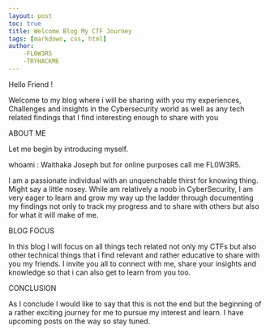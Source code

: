 ```yaml
---
layout: post
toc: true
title: Welcome Blog My CTF Journey
tags: [markdown, css, html]
author: 
    -FL0W3R5
    -TRYHACKME
---
```


Hello Friend !

Welcome to my blog where i will be sharing with you my experiences, Challenges and insights in the Cybersecurity world as well as any tech related findings that I find interesting enough to share with you

ABOUT ME

Let me begin by introducing myself.

whoami : Waithaka Joseph but for online purposes call me FL0W3R5.

I am a passionate individual with an unquenchable thirst for knowing thing. Might say a little nosey. While am relatively a noob in CyberSecurity, I am very eager to learn and grow my way up the ladder through documenting my findings not only to track my progress and to share with others but also for what it will make of me.

BLOG FOCUS 

In this blog I will focus on all things tech related not only my CTFs but also other technical things that i find relevant and rather educative to share with you my friends. I invite you all to connect with me, share your insights and knowledge so that i can also get to learn from you too.

CONCLUSION

As I conclude I would like to say that this is not the end but the beginning of a rather exciting journey for me to pursue my interest and learn. I have upcoming posts on the way so stay tuned.

